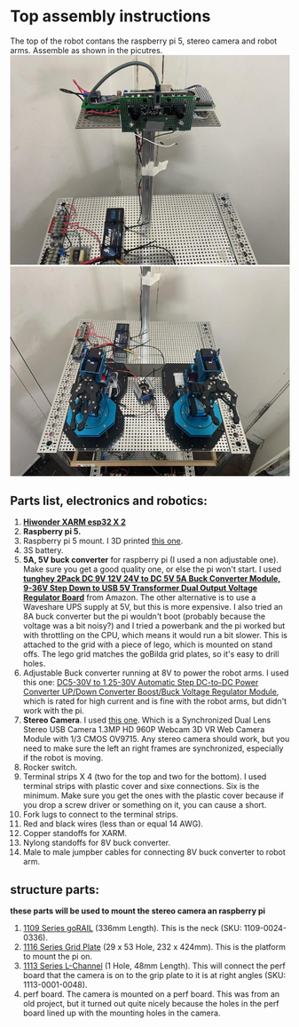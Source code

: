 # Top assembly instructions
The top of the robot contans the raspberry pi 5, stereo camera and robot arms. Assemble as shown in the picutres. 
![This is the platform](https://github.com/jonathanrandall/diy_mobile_robot/blob/main/project_photos/top_cam_platform.JPEG) <br/>
![this is the top platform](https://github.com/jonathanrandall/diy_mobile_robot/blob/main/project_photos/top_layour.JPEG?raw=true)


## Parts list, electronics and robotics:
1. [__Hiwonder XARM esp32 X 2__](https://www.hiwonder.com/products/xarm-esp32)
2. __Raspberry pi 5.__
3. Raspberry pi 5 mount. I 3D printed [this one](https://www.printables.com/model/253933-simple-raspberry-pi-mount).
4. 3S battery.
5. __5A, 5V buck converter__ for raspberry pi (I used a non adjustable one). Make sure you get a good quality one, or else the pi won't start. I used __[tunghey 2Pack DC 9V 12V 24V to DC 5V 5A Buck Converter Module, 9-36V Step Down to USB 5V Transformer Dual Output Voltage Regulator Board](https://www.amazon.com.au/gp/product/B0D5V5YDC3/)__ from Amazon. The other alternative is to use a Waveshare UPS supply at 5V, but this is more expensive. I also tried an 8A buck converter but the pi wouldn't boot (probably because the voltage was a bit noisy?) and I tried a powerbank and the pi worked but with throttling on the CPU, which means it would run a bit slower. This is attached to the grid with a piece of lego, which is mounted on stand offs. The lego grid matches the goBilda grid plates, so it's easy to drill holes.
6. Adjustable Buck converter running at 8V to power the robot arms. I used this one: [DC5-30V to 1.25-30V Automatic Step DC-to-DC Power Converter UP/Down Converter Boost/Buck Voltage Regulator Module](https://www.amazon.com.au/gp/product/B08FXN9V68/), which is rated for high current and is fine with the robot arms, but didn't work with the pi.
7. __Stereo Camera__. I used [this one](https://www.amazon.com.au/gp/product/B07R8LQKV4/). Which is a Synchronized Dual Lens Stereo USB Camera 1.3MP HD 960P Webcam 3D VR Web Camera Module with 1/3 CMOS OV9715. Any stereo camera should work, but you need to make sure the left an right frames are synchronized, especially if the robot is moving.
8. Rocker switch.
9. Terminal strips X 4 (two for the top and two for the bottom). I used terminal strips with plastic cover and sixe connections. Six is the minimum. Make sure you get the ones with the plastic cover because if you drop a screw driver or something on it, you can cause a short.
10. Fork lugs to connect to the terminal strips.
11. Red and black wires (less than or equal 14 AWG).
12. Copper standoffs for XARM.
13. Nylong standoffs for 8V buck converter.
14. Male to male jumpber cables for connecting 8V buck converter to robot arm.

## structure parts:

__these parts will be used to mount the stereo camera an raspberry pi__
1. [1109 Series goRAIL](https://www.gobilda.com/1109-series-gorail-336mm-length/) (336mm Length). This is the neck (SKU: 1109-0024-0336).
2. [1116 Series Grid Plate](https://www.gobilda.com/1116-series-grid-plate-29-x-53-hole-232-x-424mm/) (29 x 53 Hole, 232 x 424mm). This is the platform to mount the pi on.
3. [1113 Series L-Channel](https://www.gobilda.com/1113-series-l-channel-1-hole-48mm-length/) (1 Hole, 48mm Length). This will connect the perf board that the camera is on to the grip plate to it is at right angles (SKU: 1113-0001-0048).
4. perf board. The camera is mounted on a perf board. This was from an old project, but it turned out quite nicely because the holes in the perf board lined up with the mounting holes in the camera.




